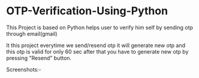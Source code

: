 # OTP-Verification-Using-Python

This Project is based on Python helps user to verify him self by sending otp through email(gmail)

It this project everytime we send/resend otp it will generate new otp and this otp is valid for only 60 sec after that you have to generate new otp by pressing "Resend" button.

Screenshots:-

